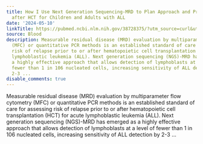```yaml
---
title: How I Use Next Generation Sequencing-MRD to Plan Approach and Prevent Relapse
  after HCT for Children and Adults with ALL
date: '2024-05-10'
linkTitle: https://pubmed.ncbi.nlm.nih.gov/38728375/?utm_source=curl&utm_medium=rss&utm_campaign=journals&utm_content=7603509&fc=None&ff=20240511181524&v=2.18.0.post9+e462414
source: Blood
description: Measurable residual disease (MRD) evaluation by multiparameter flow cytometry
  (MFC) or quantitative PCR methods is an established standard of care for assessing
  risk of relapse prior to or after hematopoietic cell transplantation (HCT) for acute
  lymphoblastic leukemia (ALL). Next generation sequencing (NGS)-MRD has emerged as
  a highly effective approach that allows detection of lymphoblasts at a level of
  fewer than 1 in 106 nucleated cells, increasing sensitivity of ALL detection by
  2-3 ...
disable_comments: true
---
```

Measurable residual disease (MRD) evaluation by multiparameter flow cytometry (MFC) or quantitative PCR methods is an established standard of care for assessing risk of relapse prior to or after hematopoietic cell transplantation (HCT) for acute lymphoblastic leukemia (ALL). Next generation sequencing (NGS)-MRD has emerged as a highly effective approach that allows detection of lymphoblasts at a level of fewer than 1 in 106 nucleated cells, increasing sensitivity of ALL detection by 2-3 ...